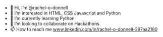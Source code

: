 - 👋 Hi, I’m @rachel-o-donnell
- 👀 I’m interested in HTML, CSS Javascript and Python
- 🌱 I’m currently learning Python
- 💞️ I’m looking to collaborate on Hackathons
- 📫 How to reach me www.linkedin.com/in/rachel-o-donnell-397aa2180

<!---
rachel-o-donnell/rachel-o-donnell is a ✨ special ✨ repository because its `README.md` (this file) appears on your GitHub profile.
You can click the Preview link to take a look at your changes.
--->
